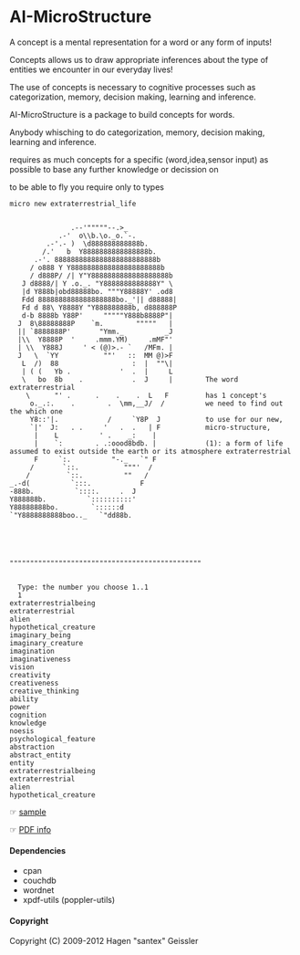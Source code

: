 AI-MicroStructure
=================

A concept is a mental representation for a word or any form of inputs!

Concepts allows us to draw appropriate inferences about the type of entities we encounter in our everyday lives!

The use of concepts is necessary to cognitive processes such as categorization, memory, decision making, learning and inference.

AI-MicroStructure is a package to build concepts for words.

Anybody whisching to do categorization, memory, decision making, learning and inference.

requires as much concepts for a specific (word,idea,sensor input) as possible to base any further knowledge or decission on

to be able to fly you require only to types

```
micro new extraterrestrial_life


               .--'"""""--.>_
            .-'  o\\b.\o._o.`-.
         .-'.- )  \d888888888888b.
        /.'   b  Y8888888888888888b.
      .-'. 8888888888888888888888888b
     / o888 Y Y8888888888888888888888b
     / d888P/ /| Y"Y8888888888888888888b
   J d8888/| Y .o._. "Y8888888888888Y" \
   |d Y888b|obd88888bo. """Y88888Y' .od8
   Fdd 8888888888888888888bo._'|| d88888|
   Fd d 88\ Y8888Y "Y888888888b, d888888P
   d-b 8888b Y88P'     """""Y888b8888P"|
  J  8\88888888P    `m.        """""   |
  || `8888888P'       "Ymm._          _J
  |\\  Y8888P  '     .mmm.YM)     .mMF"'
  | \\  Y888J     ' < (@)>.- `   /MFm. |
  J   \  `YY           ""'   ::  MM @)>F
   L  /)  88                  :  |  ""\|
   | ( (   Yb .            '  .  |     L
   \   bo  8b    .            .  J     |        The word extraterrestrial
    \      "' .      .    .    .  L   F         has 1 concept's
     o._.:.    .        .  \mm,__J/  /          we need to find out the which one
     Y8::'|.            /     `Y8P  J           to use for our new,
     `|'  J:   . .     '   .  .   | F           micro-structure,
      |    L          ' .    _:    |            
      |    `:        . .:oood8bdb. |            (1): a form of life assumed to exist outside the earth or its atmosphere extraterrestrial
      F     `:.          "-._   `" F            
     /       `::.           """'  /             
    /         `::.          ""   /              
_.-d(          `:::.            F               
-888b.          `::::.     .  J                 
Y888888b.          `::::::::::'                 
Y88888888bo.        `::::::d                    
`"Y8888888888boo.._   `"dd88b.                  





"""""""""""""""""""""""""""""""""""""""""""""""


  Type: the number you choose 1..1
  1
extraterrestrialbeing
extraterrestrial
alien
hypothetical_creature
imaginary_being
imaginary_creature
imagination
imaginativeness
vision
creativity
creativeness
creative_thinking
ability
power
cognition
knowledge
noesis
psychological_feature
abstraction
abstract_entity
entity
extraterrestrialbeing
extraterrestrial
alien
hypothetical_creature

``` 




  ☞ [sample](http://quantup.com)

  ☞ [PDF info](https://github.com/santex/active-memory/raw/master/start-here.pdf)



#### Dependencies

* cpan
* couchdb
* wordnet
* xpdf-utils (poppler-utils)

#### Copyright

  Copyright (C) 2009-2012 Hagen "santex" Geissler
